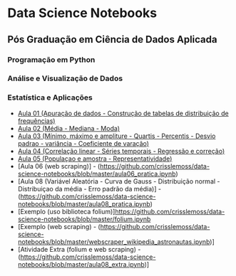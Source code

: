 # Data Science Notebooks

## Pós Graduação em Ciência de Dados Aplicada
 
### Programação em Python

### Análise e Visualização de Dados

### Estatística e Aplicações
- [Aula 01 (Apuração de dados - Construção de tabelas de distribuição de frequências)](https://github.com/crisslemoss/data-science-notebooks/blob/master/aula01_pratica.ipynb)
- [Aula 02 (Média - Mediana - Moda)](https://github.com/crisslemoss/data-science-notebooks/blob/master/exercicios_aula02.ipynb)
- [Aula 03 (Mínimo, máximo e ampliture - Quartis - Percentis - Desvio padrao - variância - Coeficiente de varação)](https://github.com/crisslemoss/data-science-notebooks/blob/master/aula03_pratica.ipynb)
- [Aula 04 (Correlação linear - Séries temporais - Regressão e correção)](https://github.com/crisslemoss/data-science-notebooks/blob/master/aula04_pratica.ipynb)
- [Aula 05 (Populaçao e amostra - Representatividade)](https://github.com/crisslemoss/data-science-notebooks/blob/master/aula05_pratica.ipynb)
- [Aula 06 (web scraping)] - (https://github.com/crisslemoss/data-science-notebooks/blob/master/aula06_pratica.ipynb)
- [Aula 08 (Variável Aleatória - Curva de Gauss - Distribuição normal - Distribuiçao da média - Erro padrão da média)] - (https://github.com/crisslemoss/data-science-notebooks/blob/master/aula08_pratica.ipynb)
- [Exemplo (uso biblioteca folium)]https://github.com/crisslemoss/data-science-notebooks/blob/master/folium.ipynb
- [Exemplo (web scraping) - (https://github.com/crisslemoss/data-science-notebooks/blob/master/webscraper_wikipedia_astronautas.ipynb)]
- [Atividade Extra (folium e web scraping) - (https://github.com/crisslemoss/data-science-notebooks/blob/master/aula08_extra.ipynb)]
